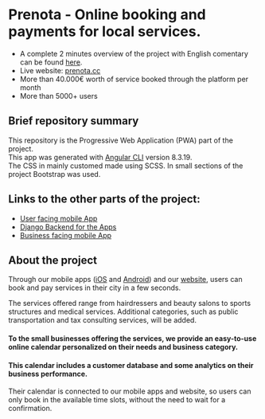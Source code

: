 

# Prenota - Online booking and payments for local services.





- A complete 2 minutes overview of the project with English comentary can be found [here](https://www.youtube.com/watch?v=mReddWSSp-A).
- Live website: [prenota.cc](https://prenota.cc)
- More than 40.000€ worth of service booked through the platform per month
- More than 5000+ users


## Brief repository summary  
This repository is the Progressive Web Application (PWA) part of the project.   
This app was generated with [Angular CLI](https://github.com/angular/angular-cli) version 8.3.19.  
The CSS in mainly customed made using SCSS. In small sections of the project Bootstrap was used.

## Links to the other parts of the project:
- [User facing mobile App]()
- [Django Backend for the Apps](https://github.com/VenierGiacomo/Prenota-Backend-API/)
- [Business facing mobile App]()


## About the project  
Through our mobile apps ([iOS](https://apps.apple.com/app/id1523525291) and [Android](https://play.google.com/store/apps/details?id=io.prenota.client)) and our [website](https://prenota.cc), users can book and pay services in their city in a few seconds.

The services offered range from hairdressers and beauty salons to sports structures and medical services. Additional categories, such as public transportation and tax consulting services, will be added.

#### To the small businesses offering the services, we provide an easy-to-use online calendar personalized on their needs and business category.
#### This calendar includes a customer database and some analytics on their business performance.

Their calendar is connected to our mobile apps and website, so users can only book in the available time slots, without the need to wait for a confirmation.






